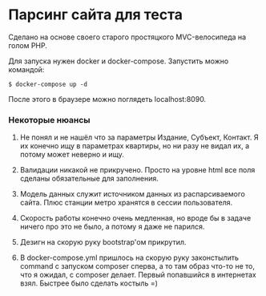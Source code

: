 # Парсинг сайта для теста

Сделано на основе своего старого простяцкого MVC-велосипеда на голом PHP.

Для запуска нужен docker и docker-compose. Запустить можно командой:

```
$ docker-compose up -d
```

После этого в браузере можно поглядеть localhost:8090.

### Некоторые нюансы

1. Не понял и не нашёл что за параметры Издание, Субъект, Контакт. Я их конечно ищу в параметрах квартиры, но ни разу не видал их, а потому может неверно и ищу.

2. Валидации никакой не прикручено. Просто на уровне html все поля сделаны обязательные для заполнения.

3. Модель данных служит источником данных из распарсиваемого сайта. Плюс станции метро хранятся в сессии пользователя.

4. Скорость работы конечно очень медленная, но вроде бы в задаче ничего про это не было, а потому я даже не парился.

5. Дезигн на скорую руку bootstrap'ом прикрутил.

6. В docker-compose.yml пришлось на скорую руку законстылить command с запуском composer сперва, а то там образ что-то не то, что я ожидал, с composer делает. Первый попавшийся в интернетах взял. Быстрее было сделать костыль =)

